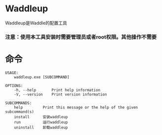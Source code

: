 # Waddleup
Waddleup是Waddle的配置工具  
### 注意：使用本工具安装时需要管理员或者root权限。其他操作不需要
# 命令
```
USAGE:
    waddleup.exe [SUBCOMMAND]

OPTIONS:
    -h, --help       Print help information
    -V, --version    Print version information

SUBCOMMANDS:
    help         Print this message or the help of the given subcommand(s)
    install      安装waddleup
    run          运行waddleup
    uninstall    卸载waddleup
```